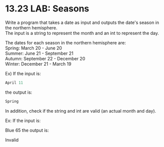 # 13.23 LAB: Seasons

Write a program that takes a date as input and outputs the date's season in the northern hemisphere.   
The input is a string to represent the month and an int to represent the day.   

The dates for each season in the northern hemisphere are:   
Spring: March 20 - June 20   
Summer: June 21 - September 21   
Autumn: September 22 - December 20   
Winter: December 21 - March 19   

Ex) If the input is:
```c
April 11
```
the output is:
```c
Spring
```
In addition, check if the string and int are valid (an actual month and day).

Ex: If the input is:

Blue 65 
the output is:

Invalid 
